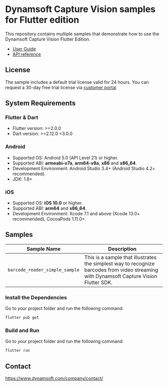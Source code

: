 # Dynamsoft Capture Vision samples for Flutter edition

This repository contains multiple samples that demonstrate how to use the Dynamsoft Capture Vision Flutter Edition.

- [User Guide](https://www.dynamsoft.com/capture-vision/docs/mobile/programming/flutter/user-guide/barcode-reader.html?product=dbr&version=latest)
- [API reference](https://www.dynamsoft.com/capture-vision/docs/mobile/programming/flutter/api-reference/?product=dbr&version=latest)

## License

The sample includes a default trial license valid for 24 hours. You can request a 30-day free trial license via [customer portal](https://www.dynamsoft.com/customer/license/trialLicense?product=dbr&package=mobile&utm_source=github)

## System Requirements

### Flutter & Dart

- Flutter version: >=2.0.0
- Dart version: >=2.12.0 <3.0.0

### Android

- Supported OS: Android 5.0 (API Level 21) or higher.
- Supported ABI: **armeabi-v7a**, **arm64-v8a**, **x86** and **x86_64**.
- Development Environment: Android Studio 3.4+ (Android Studio 4.2+ recommended).
- JDK: 1.8+

### iOS

- Supported OS: **iOS 10.0** or higher.
- Supported ABI: **arm64** and **x86_64**.
- Development Environment: Xcode 7.1 and above (Xcode 13.0+ recommended), CocoaPods 1.11.0+.

## Samples

| Sample Name | Description |
| ----------- | ----------- |
| `barcode_reader_simple_sample` | This is a sample that illustrates the simplest way to recognize barcodes from video streaming with Dynamsoft Capture Vision Flutter SDK. |

### Install the Dependencies

Go to your project folder and run the following command:

```bash
flutter pub get
```

### Build and Run

Go to your project folder and run the following command:

```bash
flutter run
```

## Contact

https://www.dynamsoft.com/company/contact/

